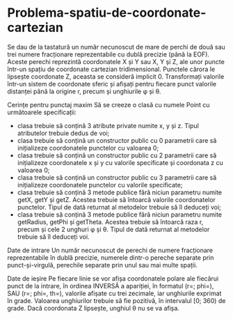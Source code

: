 # Problema-spatiu-de-coordonate-cartezian
Se dau de la tastatură un număr necunoscut de mare de perchi de două sau trei numere fracționare reprezentabile cu dublă precizie (până la EOF). Aceste perechi reprezintă coordonatele X și Y sau X, Y și Z, ale unor puncte într-un spațiu de coordonate cartezian tridimensional. Punctele cărora le lipsește coordonate Z, aceasta se consideră implicit 0. Transformați valorile într-un sistem de coordonate sferic și afișați pentru fiecare punct valorile distanței până la origine r, precum și unghiurile φ și θ.

Cerințe pentru punctaj maxim
Să se creeze o clasă cu numele Point cu următoarele specificații:
- clasa trebuie să conțină 3 atribute private numite x, y și z. Tipul atributelor trebuie dedus de voi;
- clasa trebuie să conțină un constructor public cu 0 parametrii care să inițializeze coordonatele punctelor cu valoarea 0;
- clasa trebuie să conțină un constructor public cu 2 parametrii care să inițializeze coordonatele x și y cu valorile specificate și coordonata z cu valoarea 0;
- clasa trebuie să conțină un constructor public cu 3 parametrii care să inițializeze coordonatele punctelor cu valorile specificate;
- clasa trebuie să conțină 3 metode publice fără niciun parametru numite getX, getY și getZ. Acestea trebuie să întoarcă valorile coordonatelor punctelor. Tipul de dată returnat al metodelor trebuie să îl deduceți voi;
- clasa trebuie să conțină 3 metode publice fără niciun parametru numite getRadius, getPhi și getTheta. Acestea trebuie să întoarcă raza r, precum și cele 2 unghuri φ și θ. Tipul de dată returnat al metodelor trebuie să îl deduceți voi.

Date de intrare 
Un număr necunoscut de perechi de numere fracționare reprezentabile în dublă precizie, numerele dintr-o pereche separate prin punct-și-virgulă, perechile separate prin unul sau mai multe spații.

Date de ieșire 
Pe fiecare linie se vor afișa coordonatele polare ale fiecărui punct de la intrare, în ordinea INVERSĂ a apariției, în formatul (r=<val>; phi=<val>), SAU (r=<val>; phi=<val>, th=<val>),  valorile afișate cu trei zecimale, iar unghiurile exprimat în grade. Valoarea unghiurilor trebuie să fie pozitivă, în intervalul [0; 360) de grade. Dacă coordonata Z lipsește, unghiul θ nu se va afișa.
